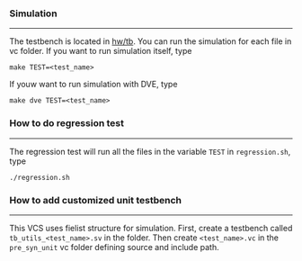 ### Simulation 
-----------------------------------------------------------

The testbench is located in [hw/tb](https://github.com/minghungumich/Intel16-OpenTitanSoC/tree/main/hw/tb). You can run the simulation for each file in vc folder. If you want to run simulation itself, type 
```
make TEST=<test_name>
```

If youw want to run simulation with DVE, type 
```
make dve TEST=<test_name>
```
### How to do regression test 
-----------------------------------------------------------

The regression test will run all the files in the variable `TEST` in `regression.sh`, type 
```
./regression.sh
```

### How to add customized unit testbench 
-----------------------------------------------------------

This VCS uses fielist structure for simulation. First, create a testbench called `tb_utils_<test_name>.sv` in the folder. Then create `<test_name>.vc` in the `pre_syn_unit` vc folder defining source and include path.